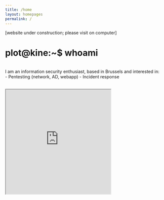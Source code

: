 ```yaml
---
title: /home
layout: homepages
permalink: /
---
```


<!-- <h1>Welcome to my blog!!</h1> -->

[website under construction; please visit on computer]

<h1>plot@kine:~$ whoami<mark> </mark></h1>

<p><br>I am an information security enthusiast, based in Brussels and interested in:
- Pentesting (network, AD, webapp)
- Incident response</p>

<p><br><iframe src="https://editor.p5js.org/Plotkine/present/kmFef9ExW" width="340px" height="340px" frameBorder="1" title="gameOfLife"></iframe></p>

<!-- <a href="https://github.com/b2a3e8/jekyll-theme-console" target="_blank" rel="noopener noreferrer">website template</a> -->
